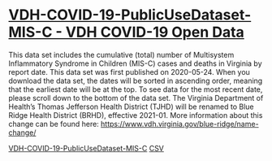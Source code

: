 # [VDH-COVID-19-PublicUseDataset-MIS-C - VDH COVID-19 Open Data](https://data.virginia.gov/Government/VDH-COVID-19-PublicUseDataset-MIS-C/nkw4-x92z)

This data set includes the cumulative (total) number of Multisystem Inflammatory Syndrome in Children (MIS-C) cases and deaths in Virginia by report date. This data set was first published on 2020-05-24. When you download the data set, the dates will be sorted in ascending order, meaning that the earliest date will be at the top. To see data for the most recent date, please scroll down to the bottom of the data set. The Virginia Department of Health’s Thomas Jefferson Health District (TJHD) will be renamed to Blue Ridge Health District (BRHD), effective 2021-01. More information about this change can be found here: https://www.vdh.virginia.gov/blue-ridge/name-change/

[VDH-COVID-19-PublicUseDataset-MIS-C](https://data.virginia.gov/Government/VDH-COVID-19-PublicUseDataset-MIS-C/nkw4-x92z)
[CSV](https://data.virginia.gov/api/views/nkw4-x92z/rows.csv?accessType=DOWNLOAD)